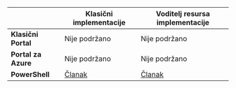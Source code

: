 |  | **Klasični implementacije**  | **Voditelj resursa implementacije**|
|-----------------------------|-------------|---------------------|
| **Klasični Portal**          | Nije podržano          | Nije podržano                  |
| **Portal za Azure**            | Nije podržano         | Nije podržano                  |
| **PowerShell** | [Članak](../articles/expressroute/expressroute-howto-coexist-classic.md) | [Članak](../articles/expressroute/expressroute-howto-coexist-resource-manager.md) |
